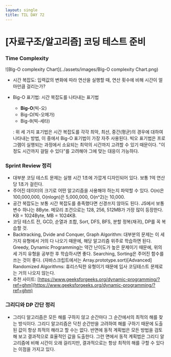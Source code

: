 ```yaml
---
layout: single
title: TIL DAY 72
---
```

# [자료구조/알고리즘] 코딩 테스트 준비

### Time Complexity

![BIg-O complexity Chart](../assets/images/BIg-O complexity Chart.png)

- 시간 복잡도: 입력값의 변화에 따라 연산을 실행할 때, 연산 횟수에 비해 시간이 얼마만큼 걸리는가?
- Big-O 표기법: 시간 복잡도를 나타내는 표기법
    - **Big-O**(빅-오)
    - Big-Ω(빅-오메가)
    - Big-θ(빅-세타)
    
    : 위 세 가지 표기법은 시간 복잡도를 각각 최악, 최선, 중간(평균)의 경우에 대하여 나타내는 방법, 이 중에서 Big-O 표기법이 가장 자주 사용된다. 빅오 표기법은 프로그램이 실행되는 과정에서 소요되는 최악의 시간까지 고려할 수 있기 때문이다. "이 정도 시간까지 걸릴 수 있다"를 고려해야 그에 맞는 대응이 가능하다.
    

### Sprint Review 정리

- 대부분 코딩 테스트 문제는 실행 시간 1초에 가깝게 디자인되어 있다. 보통 1억 연산 당 1초가 걸린다.
- 주어진 데이터의 크기로 어떤 알고리즘을 사용해야 하는지 파악할 수 있다. O(n)은 100,000,000, O(nlogn)은 5,000,000, O(n^2)는 10,000.
- 공간 복잡도는 보통 시간 복잡도를 충족했다면 신경쓰지 않아도 된다. JS에서 보통 변수 하나는 8Byte. 메모리 조건으로는 128, 256, 512MB가 가장 많이 등장한다. KB = 1024Byte, MB = 1024KB.
- 코딩 테스트 전, GCD, 순열과 조합, Sort, DFS, BFS, 분할 정복(재귀), DP를 꼭 복습할 것.
- Backtracking, Dvide and Conquer, Graph Algorithm: 대부분의 문제는 이 세가지 유형에서 거의 다 나오기 때문에, 해당 알고리즘 위주로 학습하면 된다. Greedy, Dynamic Programming는 약간 난이도가 높은 문제이기 때문에, 위의 세 가지 유형을 공부한 후 학습하시면 좋다. Searching, Sorting은 주어진 함수를 쓰는 것이 좋다. (자바스크립트에서는 Array.prototype.sort)[Advanced] Randomized Algorithms: 휴리스틱한 유형이기 때문에 입사 코딩테스트 문제로는 거의 나오지 않는다.
- 추천 사이트: [https://www.geeksforgeeks.org/dynamic-programming/?ref=ghm](https://www.geeksforgeeks.org/dynamic-programming/?ref=ghm)

### 그리디와 DP 간단 정리

- 그리디 알고리즘은 모든 해를 구하지 않고 순간마다 그 순간에서의 최적의 해를 찾는 방식이다. 그리디 알고리즘은 닥친 순간만을 고려하여 해를 구하기 때문에 도출된 값이 항상 최적의 해라고 할 수는 없다. 반면에 동적 계획법은 모든 방법을 검토해 보고 결과적으로 효율적인 값을 도출한다. 그런 면에서 동적 계획법은 그리디 알고리즘에 비해 시간이 오래 걸리지만, 결과적으로는 항상 최적의 해를 구할 수 있다는 이점을 가지고 있다.
